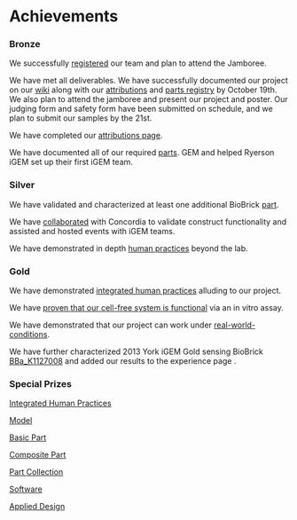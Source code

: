 # Achievements


### Bronze


We successfully [registered]( http://igem.org/Team.cgi) our team and plan to attend the Jamboree.


We have met all deliverables. We have successfully documented our project on our [wiki]( http://2016.igem.org/Team:Toronto) along with our [attributions](http://2016.igem.org/Team:Toronto/Attributions) and [parts registry]( http://2016.igem.org/Team:Toronto/Parts) by October 19th. We also plan to attend the jamboree and present our project and poster. Our judging form and safety form have been submitted on schedule, and we plan to submit our samples by the 21st.


We have completed our [attributions page]( http://2016.igem.org/Team:Toronto/Attributions).


We have documented all of our required [parts]( http://2016.igem.org/Team:Toronto/Parts).
GEM and helped Ryerson iGEM set up their first iGEM team.


### Silver


We have validated and characterized at least one additional BioBrick [part]( http://2016.igem.org/Team:Toronto/Parts).


We have [collaborated]( http://2016.igem.org/Team:Toronto/Collaborations) with Concordia to validate construct functionality and assisted and hosted events with iGEM teams.


We have demonstrated in depth [human practices](http://2016.igem.org/Team:Toronto/HP-Silver) beyond the lab.


### Gold


We have demonstrated [integrated human practices](http://2016.igem.org/Team:Toronto/HP-Gold) alluding to our project.


We have [proven that our cell-free system is functional]( http://2016.igem.org/Team:Toronto/Proof) via an in vitro assay.


We have demonstrated that our project can work under [real-world-conditions]( http://2016.igem.org/Team:Toronto/Demonstrate).

We have further characterized 2013 York iGEM Gold sensing BioBrick [BBa_K1127008](http://parts.igem.org/Part:BBa_K1127008:Experience) and added our results to the experience page .

### Special Prizes

[Integrated Human Practices](http://2016.igem.org/Team:Toronto/Integrated_Practices)

[Model](http://2016.igem.org/Team:Toronto/Model)

[Basic Part](http://2016.igem.org/Team:Toronto/Basic_Part)

[Composite Part](http://2016.igem.org/Team:Toronto/Composite_Part)

[Part Collection](http://2016.igem.org/Team:Toronto/Part_Collection)

[Software](http://2016.igem.org/Team:Toronto/Software)

[Applied Design](http://2016.igem.org/Team:Toronto/Design)
